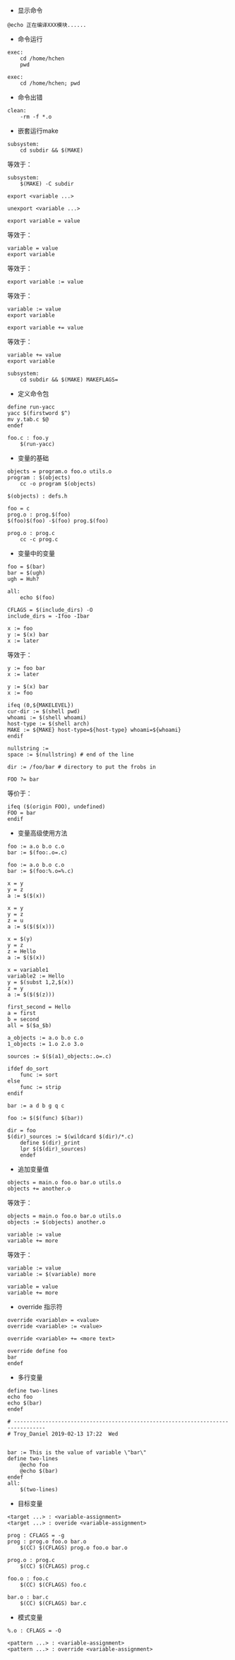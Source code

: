 * 显示命令
```
@echo 正在编译XXX模块......
```

* 命令运行
```
exec:
    cd /home/hchen
    pwd
```

```
exec:
	cd /home/hchen; pwd
```

* 命令出错
```
clean:
	-rm -f *.o
```

* 嵌套运行make
```
subsystem:
	cd subdir && $(MAKE)
```
等效于：
```
subsystem:
	$(MAKE) -C subdir
```

```
export <variable ...>
```

```
unexport <variable ...>
```

```
export variable = value
```
等效于：
```
variable = value
export variable
```
等效于：
```
export variable := value
```
等效于：
```
variable := value
export variable
```

```
export variable += value
```
等效于：
```
variable += value
export variable
```

```
subsystem:
	cd subdir && $(MAKE) MAKEFLAGS=
```

* 定义命令包
```
define run-yacc
yacc $(firstword $^)
mv y.tab.c $@
endef
```

```
foo.c : foo.y
	$(run-yacc)
```

* 变量的基础
```
objects = program.o foo.o utils.o
program : $(objects)
	cc -o program $(objects)

$(objects) : defs.h
```

```
foo = c
prog.o : prog.$(foo)
$(foo)$(foo) -$(foo) prog.$(foo)
```

```
prog.o : prog.c
	cc -c prog.c
```

* 变量中的变量
```
foo = $(bar)
bar = $(ugh)
ugh = Huh?

all:
	echo $(foo)
```

```
CFLAGS = $(include_dirs) -O
include_dirs = -Ifoo -Ibar
```

```
x := foo
y := $(x) bar
x := later
```
等效于：
```
y := foo bar
x := later
```

```
y := $(x) bar
x := foo
```

```
ifeq (0,${MAKELEVEL})
cur-dir := $(shell pwd)
whoami := $(shell whoami)
host-type := $(shell arch)
MAKE := ${MAKE} host-type=${host-type} whoami=${whoami}
endif
```

```
nullstring :=
space := $(nullstring) # end of the line
```

```
dir := /foo/bar # directory to put the frobs in
```

```
FOO ?= bar
```
等价于：
```
ifeq ($(origin FOO), undefined)
FOO = bar
endif
```

* 变量高级使用方法
```
foo := a.o b.o c.o
bar := $(foo:.o=.c)
```

```
foo := a.o b.o c.o
bar := $(foo:%.o=%.c)
```

```
x = y
y = z
a := $($(x))
```

```
x = y
y = z
z = u
a := $($($(x)))
```

```
x = $(y)
y = z
z = Hello
a := $($(x))
```

```
x = variable1
variable2 := Hello
y = $(subst 1,2,$(x))
z = y
a := $($($(z)))
```

```
first_second = Hello
a = first
b = second
all = $($a_$b)
```

```
a_objects := a.o b.o c.o
1_objects := 1.o 2.o 3.o

sources := $($(a1)_objects:.o=.c)
```

```
ifdef do_sort
	func := sort
else
	func := strip
endif

bar := a d b g q c

foo := $($(func) $(bar))
```

```
dir = foo
$(dir)_sources := $(wildcard $(dir)/*.c)
    define $(dir)_print
    lpr $($(dir)_sources)
	endef
```

* 追加变量值
```
objects = main.o foo.o bar.o utils.o
objects += another.o
```
等效于：
```
objects = main.o foo.o bar.o utils.o
objects := $(objects) another.o
```

```
variable := value
variable += more
```
等效于：
```
variable := value
variable := $(variable) more
```

```
variable = value
variable += more
```

* override 指示符
```
override <variable> = <value>
override <variable> := <value>
```

```
override <variable> += <more text>
```

```
override define foo
bar
endef
```

* 多行变量
```
define two-lines
echo foo
echo $(bar)
endef
```

```
# --------------------------------------------------------------------------------
# Troy_Daniel 2019-02-13 17:22	Wed


bar := This is the value of variable \"bar\"
define two-lines
	@echo foo
	@echo $(bar)
endef
all:
	$(two-lines)
```

* 目标变量
```
<target ...> : <variable-assignment>
<target ...> : overide <variable-assignment>
```

```
prog : CFLAGS = -g
prog : prog.o foo.o bar.o
	$(CC) $(CFLAGS) prog.o foo.o bar.o

prog.o : prog.c
	$(CC) $(CFLAGS) prog.c

foo.o : foo.c
	$(CC) $(CFLAGS) foo.c

bar.o : bar.c
	$(CC) $(CFLAGS) bar.c
```

* 模式变量
```
%.o : CFLAGS = -O
```

```
<pattern ...> : <variable-assignment>
<pattern ...> : override <variable-assignment>
```





